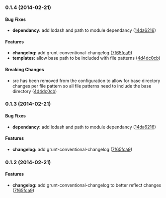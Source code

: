 <a name="0.1.4"></a>
### 0.1.4 (2014-02-21)


#### Bug Fixes

* **dependancy:** add lodash and path to module dependancy ([14da6216](http://github.com/TheGrove/grunt-channel-builder/commit/14da62165f42ec260a6ecf138dfa65cc469c22a2))


#### Features

* **changelog:** add grunt-conventional-changelog ([7f65fca9](http://github.com/TheGrove/grunt-channel-builder/commit/7f65fca9e3f65b93a15cffa5d221c3328a08ac56))
* **templates:** allow base path to be included with file patterns ([4d4dc0cb](http://github.com/TheGrove/grunt-channel-builder/commit/4d4dc0cb77e7c2108f0da61a3f3ade9da6e91574))


#### Breaking Changes

* src has been removed from the configuration to allow for base directory changes per file pattern so all file patterns need to include the base directory
 ([4d4dc0cb](http://github.com/TheGrove/grunt-channel-builder/commit/4d4dc0cb77e7c2108f0da61a3f3ade9da6e91574))


<a name="0.1.3"></a>
### 0.1.3 (2014-02-21)


#### Bug Fixes

* **dependancy:** add lodash and path to module dependancy ([14da6216](http://github.com/TheGrove/grunt-channel-builder/commit/14da62165f42ec260a6ecf138dfa65cc469c22a2))


#### Features

* **changelog:** add grunt-conventional-changelog ([7f65fca9](http://github.com/TheGrove/grunt-channel-builder/commit/7f65fca9e3f65b93a15cffa5d221c3328a08ac56))


<a name="0.1.2"></a>
### 0.1.2 (2014-02-21)


#### Features

* **changelog:** add grunt-conventional-changelog to better reflect changes ([7f65fca9](http://github.com/TheGrove/grunt-channel-builder/commit/7f65fca9e3f65b93a15cffa5d221c3328a08ac56))


